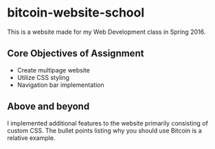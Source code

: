# bitcoin-website-school
This is a website made for my Web Development class in Spring 2016.

## Core Objectives of Assignment 
- Create multipage website 
- Utilize CSS styling
- Navigation bar implementation

## Above and beyond
I implemented additional features to the website primarily consisting of custom CSS. The bullet points listing why you should
use Bitcoin is a relative example.
